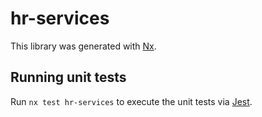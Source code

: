 # hr-services

This library was generated with [Nx](https://nx.dev).

## Running unit tests

Run `nx test hr-services` to execute the unit tests via [Jest](https://jestjs.io).
